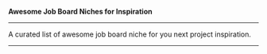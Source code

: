 **Awesome Job Board Niches for Inspiration**
___
A curated list of awesome job board niche for you next project inspiration.
___
